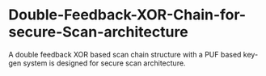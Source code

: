 # Double-Feedback-XOR-Chain-for-secure-Scan-architecture
A double feedback XOR based scan chain structure with a PUF based key-gen system is designed for secure scan architecture.
